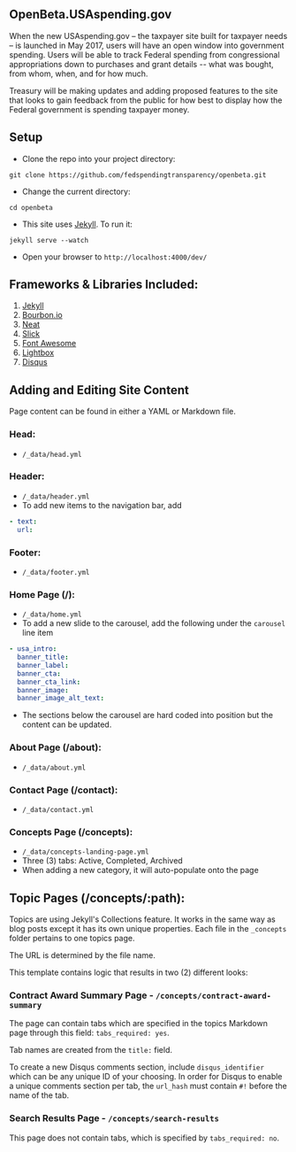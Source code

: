 ## OpenBeta.USAspending.gov

When the new USAspending.gov – the taxpayer site built for taxpayer needs – is launched in May 2017, users will have an open window into government spending. Users will be able to track Federal spending from congressional appropriations down to purchases and grant details -- what was bought, from whom, when, and for how much.

Treasury will be making updates and adding proposed features to the site that looks to gain feedback from the public for how best to display how the Federal government is spending taxpayer money.

## Setup

* Clone the repo into your project directory:

```
git clone https://github.com/fedspendingtransparency/openbeta.git
```

* Change the current directory:

```
cd openbeta
```

* This site uses [Jekyll](https://jekyllrb.com/). To run it:

```
jekyll serve --watch
```

* Open your browser to `http://localhost:4000/dev/`

## Frameworks & Libraries Included:

1. [Jekyll](https://jekyllrb.com/)
2. [Bourbon.io](http://bourbon.io/)
3. [Neat](http://neat.bourbon.io/)
4. [Slick](http://kenwheeler.github.io/slick/)
5. [Font Awesome](https://fortawesome.github.io/Font-Awesome/)
6. [Lightbox](http://lokeshdhakar.com/projects/lightbox2/)
7. [Disqus](https://disqus.com/)

## Adding and Editing Site Content

Page content can be found in either a YAML or Markdown file.

### Head:

* `/_data/head.yml`

### Header:

* `/_data/header.yml`
* To add new items to the navigation bar, add
```yaml
- text:
  url:
```

### Footer:

* `/_data/footer.yml`

### Home Page (/): 

* `/_data/home.yml`
* To add a new slide to the carousel, add the following under the `carousel` line item
```yaml
- usa_intro:
  banner_title:
  banner_label:
  banner_cta:
  banner_cta_link:
  banner_image:
  banner_image_alt_text:
```
* The sections below the carousel are hard coded into position but the content can be updated.

### About Page (/about):

* `/_data/about.yml`

### Contact Page (/contact):

* `/_data/contact.yml`

### Concepts Page (/concepts):

* `/_data/concepts-landing-page.yml`
* Three (3) tabs: Active, Completed, Archived
* When adding a new category, it will auto-populate onto the page

## Topic Pages (/concepts/:path):

Topics are using Jekyll's Collections feature. It works in the same way as blog posts except it has its own unique properties. Each file in the `_concepts` folder pertains to one topics page. 

The URL is determined by the file name.

This template contains logic that results in two (2) different looks:

### Contract Award Summary Page - `/concepts/contract-award-summary`

The page can contain tabs which are specified in the topics Markdown page through this field: `tabs_required: yes`.

Tab names are created from the `title:` field.

To create a new Disqus comments section, include `disqus_identifier` which can be any unique ID of your choosing. In order for Disqus to enable a unique comments section per tab, the `url_hash` must contain `#!` before the name of the tab. 

### Search Results Page - `/concepts/search-results`

This page does not contain tabs, which is specified by `tabs_required: no`.   